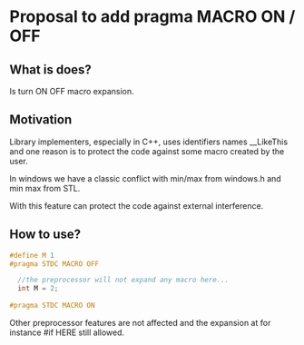 # Proposal to add pragma MACRO ON / OFF

## What is does?

Is turn ON OFF macro expansion.

## Motivation

Library implementers, especially in C++, uses identifiers names __LikeThis and one reason is to protect the code against some  macro created by the user.

In windows we have a classic conflict with min/max from windows.h and min max from STL.

With this feature can protect the code against external interference.


## How to use?

```c
#define M 1
#pragma STDC MACRO OFF

  //the preprocessor will not expand any macro here...
  int M = 2;
  
#pragma STDC MACRO ON

```

Other preprocessor features are not affected and the expansion 
at for instance #if HERE still allowed. 

